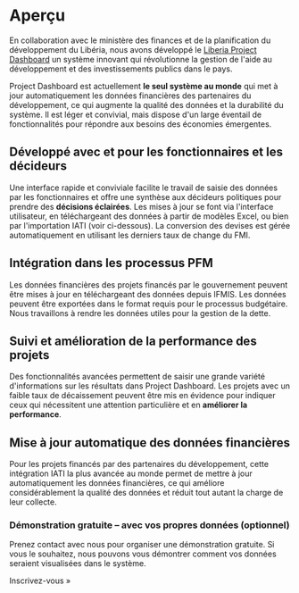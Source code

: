 # Aperçu

En collaboration avec le ministère des finances et de la planification du développement du Libéria, nous avons développé le [Liberia Project Dashboard](https://liberiaprojects.org) un système innovant qui révolutionne la gestion de l'aide au développement et des investissements publics dans le pays.

Project Dashboard est actuellement <b>le seul système au monde</b> qui met à jour automatiquement les données financières des partenaires du développement, ce qui augmente la qualité des données et la durabilité du système. Il est léger et convivial, mais dispose d'un large éventail de fonctionnalités pour répondre aux besoins des économies émergentes.

## Développé avec et pour les fonctionnaires et les décideurs

Une interface rapide et conviviale facilite le travail de saisie des données par les fonctionnaires et offre une synthèse aux décideurs politiques pour prendre des <b>décisions éclairées</b>. Les mises à jour se font via l'interface utilisateur, en téléchargeant des données à partir de modèles Excel, ou bien par l'importation IATI (voir ci-dessous). La conversion des devises est gérée automatiquement en utilisant les derniers taux de change du FMI.

## Intégration dans les processus PFM

Les données financières des projets financés par le gouvernement peuvent être mises à jour en téléchargeant des données depuis IFMIS. Les données peuvent être exportées dans le format requis pour le processus budgétaire. Nous travaillons à rendre les données utiles pour la gestion de la dette.

## Suivi et amélioration de la performance des projets

Des fonctionnalités avancées permettent de saisir une grande variété d'informations sur les résultats dans Project Dashboard. Les projets avec un faible taux de décaissement peuvent être mis en évidence pour indiquer ceux qui nécessitent une attention particulière et en <b>améliorer la performance</b>.

## Mise à jour automatique des données financières

Pour les projets financés par des partenaires du développement, cette intégration IATI la plus avancée au monde permet de mettre à jour automatiquement les données financières, ce qui améliore considérablement la qualité des données et réduit tout autant la charge de leur collecte.

<b-alert show variant="success" class="p-4">
<h3>Démonstration gratuite &ndash; avec vos propres données (optionnel)</h3>
<p>Prenez contact avec nous pour organiser une démonstration gratuite. Si vous le souhaitez, nous pouvons vous démontrer comment vos données seraient visualisées dans le système.</p>
<b-btn variant="light" :to="{'path': '/fr/get-in-touch/'}">Inscrivez-vous &raquo;</b-btn>
</b-alert>